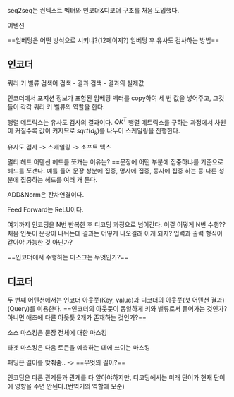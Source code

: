 
seq2seq는 컨텍스트 벡터와 인코더&디코더 구조를 처음 도입했다.

어텐션

==임베딩은 어떤 방식으로 시키냐?(12페이지?)
임베딩 후 유사도 검사하는 방법==


## 인코더
쿼리 키 벨류
검색어 검색 - 결과 검색 - 결과의 실제값

인코더에서 포지션 정보가 포함된 임베딩 벡터를 copy하여 세 번 값을 넣어주고, 그것들이 각각 쿼리 키 벨류의 역할을 한다.

행렬 메트릭스는 유사도 검사의 결과이다.
$QK^T$
	행렬 메트릭스를 구하는 과정에서 차원이 커질수록 값이 커지므로 $sqrt(d_k)$를 나누어 스케일링을 진행한다.

유사도 검사 -> 스케일링 -> 소프트 맥스

멀티 헤드 어텐션
	헤드를 쪼개는 이유는?
		==문장에 어떤 부분에 집중하냐를 기준으로 헤드를 쪼갠다.
		예를 들어 문장 성분에 집중, 명사에 집중, 동사에 집중 하는 등 다른 성분에 집중하는 헤드를 여러 개 둔다.

ADD&Norm은 잔차연결이다.

Feed Forward는 ReLU이다.

여기까지 인코딩을 N번 반복한 후 디코딩 과정으로 넘어간다.
이걸 어떻게 N번 수행?? 
처음 인풋이 문장이 나뉘는데 결과는 어떻게 나오길래 이게 되지?
	입력과 출력 형식이 같아야 가능한 것 아닌가?

==인코더에서 수행하는 마스크는 무엇인가?==


## 디코더
두 번쨰 어텐션에서는 인코더 아웃풋(Key, value)과 디코더의 아웃풋(첫 어텐션 결과)(Query)를 이용한다.
	==인코더의 아웃풋이 동일하게 키와 밸류로서 들어가는 것인가? 아니면 애초에 다른 아웃풋 2개가 존재하는 것인가?==


소스 마스킹은 문장 전체에 대한 마스킹

타겟 마스킹은 다음 토큰을 예측하는 데에 쓰이는 마스킹

패딩은 길이를 맞춰줌.. -> ==무엇의 길이?==

인코딩은 다른 관계들과 관계를 다 알아야하지만, 디코딩에서는 미래 단어가 현재 단어에 영향을 주면 안된다.(번역기의 역할에 모순)